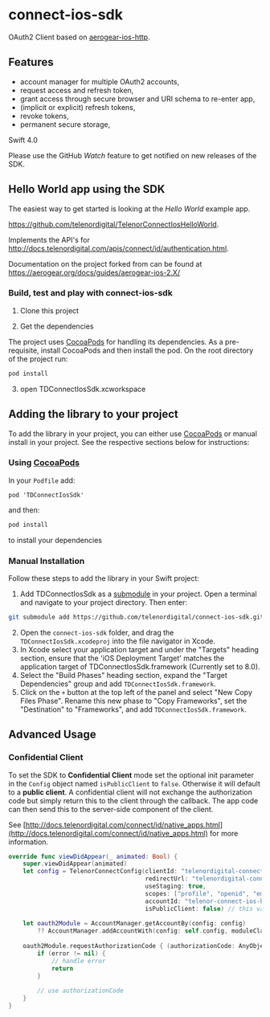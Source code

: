 # connect-ios-sdk

OAuth2 Client based on [aerogear-ios-http](https://github.com/aerogear/aerogear-ios-http). 

## Features

* account manager for multiple OAuth2 accounts,
* request access and refresh token,
* grant access through secure browser and URI schema to re-enter app,
* (implicit or explicit) refresh tokens, 
* revoke tokens,
* permanent secure storage,

Swift 4.0

Please use the GitHub _Watch_ feature to get notified on new releases of the SDK.

## Hello World app using the SDK

The easiest way to get started is looking at the _Hello World_ example app.

https://github.com/telenordigital/TelenorConnectIosHelloWorld.

Implements the API's for http://docs.telenordigital.com/apis/connect/id/authentication.html.

Documentation on the project forked from can be found at https://aerogear.org/docs/guides/aerogear-ios-2.X/

### Build, test and play with connect-ios-sdk

1. Clone this project

2. Get the dependencies

The project uses [CocoaPods](http://cocoapods.org) for handling its dependencies. As a pre-requisite, install CocoaPods and then install the pod. On the root directory of the project run:
```bash
pod install
```
3. open TDConnectIosSdk.xcworkspace

## Adding the library to your project 
To add the library in your project, you can either use [CocoaPods](http://cocoapods.org) or manual install in your project. See the respective sections below for instructions:

### Using [CocoaPods](http://cocoapods.org)
In your ```Podfile``` add:

```
pod 'TDConnectIosSdk'
```

and then:

```bash
pod install
```

to install your dependencies

### Manual Installation
Follow these steps to add the library in your Swift project:

1. Add TDConnectIosSdk as a [submodule](http://git-scm.com/docs/git-submodule) in your project. Open a terminal and navigate to your project directory. Then enter:
```bash
git submodule add https://github.com/telenordigital/connect-ios-sdk.git
```
2. Open the `connect-ios-sdk` folder, and drag the `TDConnectIosSdk.xcodeproj` into the file navigator in Xcode.
3. In Xcode select your application target  and under the "Targets" heading section, ensure that the 'iOS  Deployment Target'  matches the application target of TDConnectIosSdk.framework (Currently set to 8.0).
5. Select the  "Build Phases"  heading section,  expand the "Target Dependencies" group and add  `TDConnectIosSdk.framework`.
7. Click on the `+` button at the top left of the panel and select "New Copy Files Phase". Rename this new phase to "Copy Frameworks", set the "Destination" to "Frameworks", and add `TDConnectIosSdk.framework`.

## Advanced Usage

### Confidential Client

To set the SDK to **Confidential Client** mode set the optional init parameter in the `Config` object named `isPublicClient` to `false`. Otherwise it will default to a **public client**.
A confidential client will not exchange the authorization code but simply return this to the client through the callback. The app code can then send this to the server-side component of the client.

See [http://docs.telenordigital.com/connect/id/native_apps.html](http://docs.telenordigital.com/connect/id/native_apps.html) for more information.

```swift
override func viewDidAppear(_ animated: Bool) {
    super.viewDidAppear(animated)
    let config = TelenorConnectConfig(clientId: "telenordigital-connectexample-ios",
                                      redirectUrl: "telenordigital-connectexample-ios://oauth2callback",
                                      useStaging: true,
                                      scopes: ["profile", "openid", "email"],
                                      accountId: "telenor-connect-ios-hello-world",
                                      isPublicClient: false) // this variable needs to be present
    
    let oauth2Module = AccountManager.getAccountBy(config: config)
        ?? AccountManager.addAccountWith(config: self.config, moduleClass: TelenorConnectOAuth2Module.self)
    
    oauth2Module.requestAuthorizationCode { (authorizationCode: AnyObject?, error: NSError?) in
        if (error != nil) {
            // handle error
            return
        }
        
        // use authorizationCode
    }
}
```
